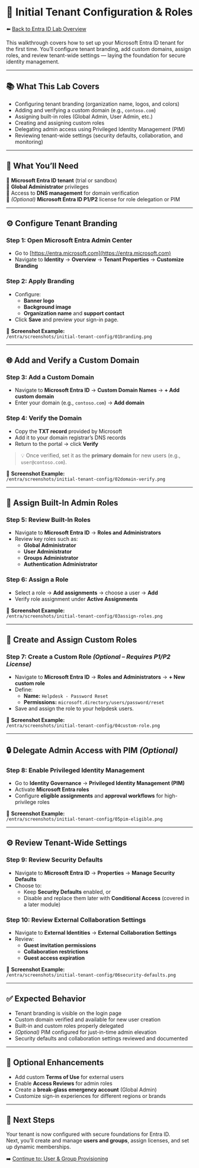 # 🏁 Initial Tenant Configuration & Roles  

⬅️ [Back to Entra ID Lab Overview](./README.md)

This walkthrough covers how to set up your Microsoft Entra ID tenant for the first time. You’ll configure tenant branding, add custom domains, assign roles, and review tenant-wide settings — laying the foundation for secure identity management.

---

## 📚 What This Lab Covers

- Configuring tenant branding (organization name, logos, and colors)
- Adding and verifying a custom domain (e.g., `contoso.com`)
- Assigning built-in roles (Global Admin, User Admin, etc.)
- Creating and assigning custom roles
- Delegating admin access using Privileged Identity Management (PIM)
- Reviewing tenant-wide settings (security defaults, collaboration, and monitoring)

---

## 📝 What You’ll Need

🔹 **Microsoft Entra ID tenant** (trial or sandbox)  
🔹 **Global Administrator** privileges  
🔹 Access to **DNS management** for domain verification  
🔹 *(Optional)* **Microsoft Entra ID P1/P2** license for role delegation or PIM

---

## ⚙️ Configure Tenant Branding

### Step 1: Open Microsoft Entra Admin Center  
- Go to [https://entra.microsoft.com](https://entra.microsoft.com)  
- Navigate to **Identity** → **Overview** → **Tenant Properties** → **Customize Branding**

### Step 2: Apply Branding  
- Configure:
  - **Banner logo**
  - **Background image**
  - **Organization name** and **support contact**
- Click **Save** and preview your sign-in page.

📸 **Screenshot Example:**  
`/entra/screenshots/initial-tenant-config/01branding.png`

---

## 🌐 Add and Verify a Custom Domain

### Step 3: Add a Custom Domain  
- Navigate to **Microsoft Entra ID** → **Custom Domain Names** → **+ Add custom domain**  
- Enter your domain (e.g., `contoso.com`) → **Add domain**

### Step 4: Verify the Domain  
- Copy the **TXT record** provided by Microsoft  
- Add it to your domain registrar’s DNS records  
- Return to the portal → click **Verify**

> 💡 Once verified, set it as the **primary domain** for new users (e.g., `user@contoso.com`).

📸 **Screenshot Example:**  
`/entra/screenshots/initial-tenant-config/02domain-verify.png`

---

## 👤 Assign Built-In Admin Roles

### Step 5: Review Built-In Roles  
- Navigate to **Microsoft Entra ID** → **Roles and Administrators**  
- Review key roles such as:
  - **Global Administrator**
  - **User Administrator**
  - **Groups Administrator**
  - **Authentication Administrator**

### Step 6: Assign a Role  
- Select a role → **Add assignments** → choose a user → **Add**  
- Verify role assignment under **Active Assignments**

📸 **Screenshot Example:**  
`/entra/screenshots/initial-tenant-config/03assign-roles.png`

---

## 🧩 Create and Assign Custom Roles

### Step 7: Create a Custom Role *(Optional – Requires P1/P2 License)*  
- Navigate to **Microsoft Entra ID** → **Roles and Administrators** → **+ New custom role**
- Define:
  - **Name:** `Helpdesk - Password Reset`
  - **Permissions:** `microsoft.directory/users/password/reset`
- Save and assign the role to your helpdesk users.

📸 **Screenshot Example:**  
`/entra/screenshots/initial-tenant-config/04custom-role.png`

---

## 🔒 Delegate Admin Access with PIM *(Optional)*

### Step 8: Enable Privileged Identity Management  
- Go to **Identity Governance** → **Privileged Identity Management (PIM)**  
- Activate **Microsoft Entra roles**  
- Configure **eligible assignments** and **approval workflows** for high-privilege roles

📸 **Screenshot Example:**  
`/entra/screenshots/initial-tenant-config/05pim-eligible.png`

---

## ⚙️ Review Tenant-Wide Settings

### Step 9: Review Security Defaults  
- Navigate to **Microsoft Entra ID** → **Properties** → **Manage Security Defaults**
- Choose to:
  - Keep **Security Defaults** enabled, or  
  - Disable and replace them later with **Conditional Access** (covered in a later module)

### Step 10: Review External Collaboration Settings  
- Navigate to **External Identities** → **External Collaboration Settings**
- Review:
  - **Guest invitation permissions**
  - **Collaboration restrictions**
  - **Guest access expiration**

📸 **Screenshot Example:**  
`/entra/screenshots/initial-tenant-config/06security-defaults.png`

---

## ✅ Expected Behavior

- Tenant branding is visible on the login page  
- Custom domain verified and available for new user creation  
- Built-in and custom roles properly delegated  
- *(Optional)* PIM configured for just-in-time admin elevation  
- Security defaults and collaboration settings reviewed and documented

---

## 🔄 Optional Enhancements

- Add custom **Terms of Use** for external users  
- Enable **Access Reviews** for admin roles  
- Create a **break-glass emergency account** (Global Admin)  
- Customize sign-in experiences for different regions or brands

---

## 🔗 Next Steps

Your tenant is now configured with secure foundations for Entra ID.  
Next, you’ll create and manage **users and groups**, assign licenses, and set up dynamic memberships.

➡️ [Continue to: User & Group Provisioning](./user-and-group-provisioning.md)

